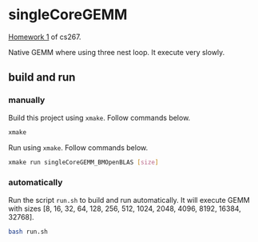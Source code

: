 # singleCoreGEMM

[Homework 1](https://sites.google.com/lbl.gov/cs267-spr2022/hw-1) of cs267.

Native GEMM where using three nest loop.
It execute very slowly.

## build and run

### manually

Build this project using `xmake`.
Follow commands below.

``` bash
xmake
```

Run using `xmake`.
Follow commands below.

``` bash
xmake run singleCoreGEMM_BMOpenBLAS [size]
```

### automatically

Run the script `run.sh` to build and run automatically.
It will execute GEMM with sizes [8, 16, 32, 64, 128, 256, 512, 1024, 2048, 4096, 8192, 16384, 32768].

``` bash
bash run.sh
```

